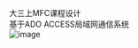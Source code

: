 大三上MFC课程设计<br>
基于ADO ACCESS局域网通信系统<br>
![image](https://github.com/ty33123/mfc_LAN_communication_system/blob/master/version%20of%20the%20program/%E4%B8%BB%E8%81%8A%E5%A4%A9%E5%AE%A4.jpg)
